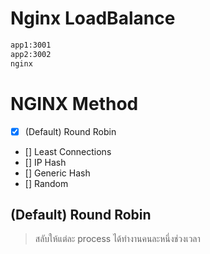# Nginx LoadBalance

```sh
app1:3001
app2:3002
nginx
```

# NGINX Method
- [x] (Default) Round Robin 
- [] Least Connections
- [] IP Hash
- [] Generic Hash
- [] Random

## (Default) Round Robin
> สลับให้แต่ละ process ได้ทำงานคนละหนึ่งช่วงเวลา